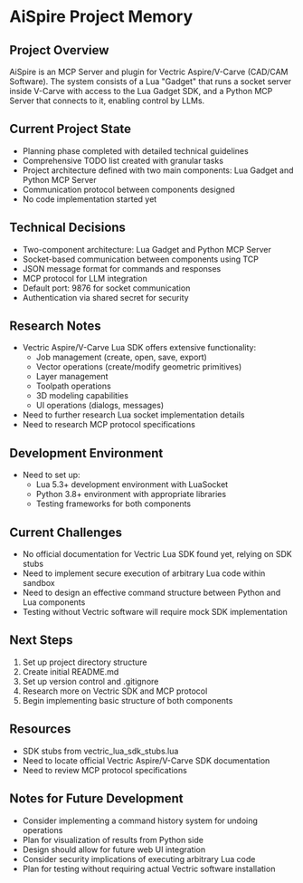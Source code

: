 # AiSpire Project Memory

## Project Overview
AiSpire is an MCP Server and plugin for Vectric Aspire/V-Carve (CAD/CAM Software). The system consists of a Lua "Gadget" that runs a socket server inside V-Carve with access to the Lua Gadget SDK, and a Python MCP Server that connects to it, enabling control by LLMs.

## Current Project State
- Planning phase completed with detailed technical guidelines
- Comprehensive TODO list created with granular tasks
- Project architecture defined with two main components: Lua Gadget and Python MCP Server
- Communication protocol between components designed
- No code implementation started yet

## Technical Decisions
- Two-component architecture: Lua Gadget and Python MCP Server
- Socket-based communication between components using TCP
- JSON message format for commands and responses
- MCP protocol for LLM integration
- Default port: 9876 for socket communication
- Authentication via shared secret for security

## Research Notes
- Vectric Aspire/V-Carve Lua SDK offers extensive functionality:
  - Job management (create, open, save, export)
  - Vector operations (create/modify geometric primitives)
  - Layer management
  - Toolpath operations
  - 3D modeling capabilities
  - UI operations (dialogs, messages)
- Need to further research Lua socket implementation details
- Need to research MCP protocol specifications

## Development Environment
- Need to set up:
  - Lua 5.3+ development environment with LuaSocket
  - Python 3.8+ environment with appropriate libraries
  - Testing frameworks for both components

## Current Challenges
- No official documentation for Vectric Lua SDK found yet, relying on SDK stubs
- Need to implement secure execution of arbitrary Lua code within sandbox
- Need to design an effective command structure between Python and Lua components
- Testing without Vectric software will require mock SDK implementation

## Next Steps
1. Set up project directory structure
2. Create initial README.md
3. Set up version control and .gitignore
4. Research more on Vectric SDK and MCP protocol
5. Begin implementing basic structure of both components

## Resources
- SDK stubs from vectric_lua_sdk_stubs.lua
- Need to locate official Vectric Aspire/V-Carve SDK documentation
- Need to review MCP protocol specifications

## Notes for Future Development
- Consider implementing a command history system for undoing operations
- Plan for visualization of results from Python side
- Design should allow for future web UI integration
- Consider security implications of executing arbitrary Lua code
- Plan for testing without requiring actual Vectric software installation